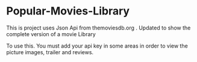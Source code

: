 # Popular-Movies-Library
This is project uses Json Api from themoviesdb.org . Updated to show the complete version of a movie Library

To use this. You must add your api key in some areas in order to view the picture images, trailer and reviews.

